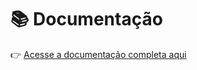 # 📚 Documentação

👉 <a href="https://deepwiki.com/p-Teal/teal-back" target="_blank">Acesse a documentação completa aqui</a>
